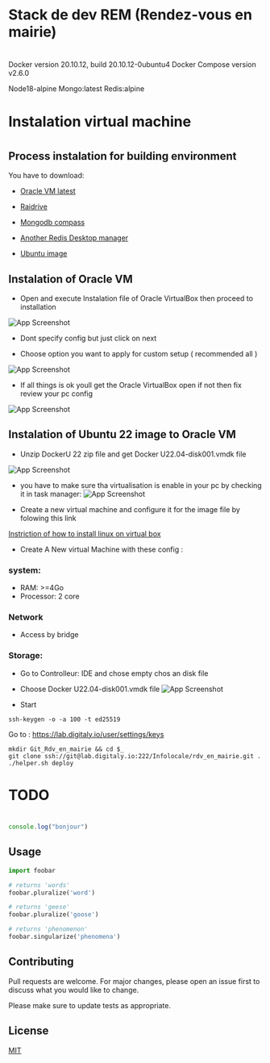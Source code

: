 


#
# Stack de dev REM (Rendez-vous en mairie)
#
Docker version 20.10.12, build 20.10.12-0ubuntu4
Docker Compose version v2.6.0

Node18-alpine
Mongo:latest
Redis:alpine

#
# Instalation virtual machine
#

## Process instalation for building environment

You have to download:

 - [Oracle VM latest](https://www.virtualbox.org/)

 - [Raidrive](https://www.raidrive.com/)

 - [Mongodb compass ](https://www.mongodb.com/products/compass)

 - [Another Redis Desktop manager](https://github.com/qishibo/AnotherRedisDesktopManager/releases)

 - [Ubuntu image ](https://releases.ubuntu.com/20.04.4/ubuntu-20.04.4-live-server-amd64.iso)

## Instalation of Oracle VM

 - Open and execute Instalation file of Oracle VirtualBox then proceed to installation
 


![App Screenshot](https://support.academicsoftware.eu/hc/article_attachments/360007028497/image-0.png)

 - Dont specify config but just click on next

 - Choose option you want to apply for custom setup ( recommended all )


![App Screenshot](https://support.academicsoftware.eu/hc/article_attachments/360007111718/image-2.png)

 - If all things is ok youll get the Oracle VirtualBox open if not then fix review your pc config

![App Screenshot](https://support.academicsoftware.eu/hc/article_attachments/360007028717/image-8.png)


## Instalation of Ubuntu 22 image to Oracle VM
- Unzip DockerU 22 zip file and get Docker U22.04-disk001.vmdk file

![App Screenshot](https://i.ibb.co/9GZxGsR/Capture-d-cran-2022-06-15-162609.png)
- you have to make sure tha virtualisation is enable in your pc by checking it in task manager:
![App Screenshot](https://i.stack.imgur.com/GkDPe.jpg)


- Create a new virtual machine and configure it for the image file by folowing this link

 [Instriction of how to install linux on virtual box ](https://brb.nci.nih.gov/seqtools/installUbuntu.html)



- Create A New virtual Machine with these config :
### system:
- RAM: >=4Go
- Processor: 2 core
### Network
- Access by bridge

### Storage:
- Go to Controlleur: IDE and chose empty chos an disk file
- Choose  Docker U22.04-disk001.vmdk file
![App Screenshot](https://i.ibb.co/SxsJCzM/Capture-d-cran-2022-06-15-164509.png)

- Start 





```
ssh-keygen -o -a 100 -t ed25519
```

Go to : https://lab.digitaly.io/user/settings/keys

```
mkdir Git_Rdv_en_mairie && cd $_
git clone ssh://git@lab.digitaly.io:222/Infolocale/rdv_en_mairie.git .
./helper.sh deploy
```

#
# TODO
#


```javascript
console.log("bonjour")

```

## Usage

```python
import foobar

# returns 'words'
foobar.pluralize('word')

# returns 'geese'
foobar.pluralize('goose')

# returns 'phenomenon'
foobar.singularize('phenomena')
```

## Contributing
Pull requests are welcome. For major changes, please open an issue first to discuss what you would like to change.

Please make sure to update tests as appropriate.

## License
[MIT](https://choosealicense.com/licenses/mit/)